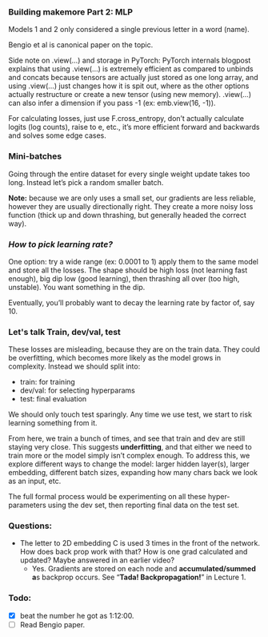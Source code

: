 ### **Building makemore Part 2: MLP**

Models 1 and 2 only considered a single previous letter in a word (name).

Bengio et al is canonical paper on the topic.

Side note on .view(…) and storage in PyTorch: PyTorch internals blogpost explains that using .view(…) is extremely efficient as compared to unbinds and concats because tensors are actually just stored as one long array, and using .view(…) just changes how it is spit out, where as the other options actually restructure or create a new tensor (using new memory). .view(…) can also infer a dimension if you pass -1 (ex: emb.view(16, -1)).

For calculating losses, just use F.cross_entropy, don’t actually calculate logits (log counts), raise to e, etc., it’s more efficient forward and backwards and solves some edge cases.
### **Mini-batches**

Going through the entire dataset for every single weight update takes too long. Instead let’s pick a random smaller batch.

**Note:** because we are only uses a small set, our gradients are less reliable, however they are usually directionally right. They create a more noisy loss function (thick up and down thrashing, but generally headed the correct way).
### **_How to pick learning rate?_**

One option: try a wide range (ex: 0.0001 to 1) apply them to the same model and store all the losses. The shape should be high loss (not learning fast enough), big dip low (good learning), then thrashing all over (too high, unstable). You want something in the dip.

Eventually, you’ll probably want to decay the learning rate by factor of, say 10.

### **Let's talk Train, dev/val, test**

These losses are misleading, because they are on the train data. They could be overfitting, which becomes more likely as the model grows in complexity. Instead we should split into:

- train: for training
- dev/val: for selecting hyperparams
- test: final evaluation 

We should only touch test sparingly. Any time we use test, we start to risk learning something from it.

From here, we train a bunch of times, and see that train and dev are still staying very close. This suggests **underfitting**, and that either we need to train more or the model simply isn’t complex enough. To address this, we explore different ways to change the model: larger hidden layer(s), larger embedding, different batch sizes, expanding how many chars back we look as an input, etc. 

  The full formal process would be experimenting on all these hyper-parameters using the dev set, then reporting final data on the test set.
### **Questions:**
- The letter to 2D embedding C is used 3 times in the front of the network. How does back prop work with that? How is one grad calculated and updated? Maybe answered in an earlier video?
	- Yes. Gradients are stored on each node and **accumulated/summed a**s backprop occurs. See “**Tada! Backpropagation!**” in Lecture 1.
### Todo:
- [x] beat the number he got as 1:12:00.
- [ ] Read Bengio paper.
